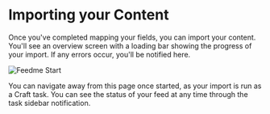 # Importing your Content

Once you've completed mapping your fields, you can import your content. You'll see an overview screen with a loading bar showing the progress of your import. If any errors occur, you'll be notified here.

![Feedme Start](/uploads/plugins/feed-me/feedme-start.png)

You can navigate away from this page once started, as your import is run as a Craft task. You can see the status of your feed at any time through the task sidebar notification.